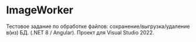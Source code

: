 # ImageWorker
Тестовое задание по обработке файлов: сохранение/выгрузка/удаление в(из) БД. (.NET 8 / Angular).
Проект для Visual Studio 2022.

